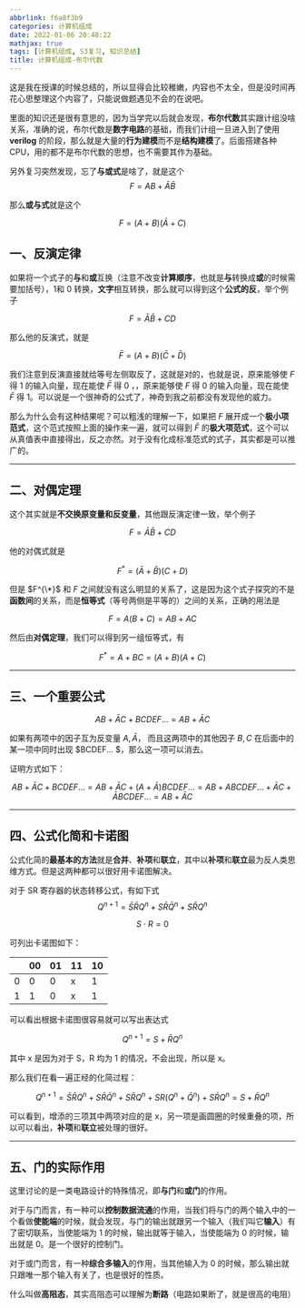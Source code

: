```yaml
---
abbrlink: f6a8f3b9
categories: 计算机组成
date: 2022-01-06 20:48:22
mathjax: true
tags: [计算机组成, S3复习, 知识总结]
title: 计算机组成-布尔代数
---
```


这是我在授课的时候总结的，所以显得会比较稚嫩，内容也不太全，但是没时间再花心思整理这个内容了，只能说做题遇见不会的在说吧。

里面的知识还是很有意思的，因为当学完以后就会发现，**布尔代数**其实跟计组没啥关系，准确的说，布尔代数是**数字电路**的基础，而我们计组一旦进入到了使用 **verilog** 的阶段，那么就是大量的**行为建模**而不是**结构建模**了。后面搭建各种 CPU，用的都不是布尔代数的思想，也不需要其作为基础。

另外复习突然发现，忘了**与或式**是啥了，就是这个
$$
F = AB + \bar{A}\bar{B}
$$

那么**或与式**就是这个

$$
F = (A+B)(\bar{A} + C)
$$
<!-- more-->

## 一、反演定律

如果将一个式子的**与**和**或**互换（注意不改变**计算顺序**，也就是**与**转换成**或**的时候需要加括号），1和 0 转换，**文字**相互转换，那么就可以得到这个**公式的反**，举个例子

$$
{F} = \bar A \bar B + CD
$$

那么他的反演式，就是

$$
\bar{F} = (A + B)(\bar C + \bar D)
$$

我们注意到反演直接就给等号左侧取反了，这就是对的，也就是说，原来能够使 $F$ 得 1 的输入向量，现在能使 $\bar F$ 得 0 ，，原来能够使 $F$ 得 0 的输入向量，现在能使 $\bar F$ 得 1。可以说是一个很神奇的公式了，神奇到我之前都没有发现他的威力。

那么为什么会有这种结果呢？可以粗浅的理解一下，如果把 $F$ 展开成一个**极小项范式**，这个范式按照上面的操作来一遍，就可以得到 $\bar F$ 的**极大项范式**，这个可以从真值表中直接得出，反之亦然。对于没有化成标准范式的式子，其实都是可以推广的。

---



## 二、对偶定理

这个其实就是**不交换原变量和反变量**，其他跟反演定律一致，举个例子

$$
{F} = \bar A \bar B + CD
$$

他的对偶式就是

$$
F^* = (\bar A +\bar B)( C + D)
$$

但是 $F^{\*}$ 和 $F$ 之间就没有这么明显的关系了，这是因为这个式子探究的不是**函数间**的关系，而是**恒等式**（等号两侧是平等的）之间的关系，正确的用法是

$$
F= A(B+C)=AB + AC
$$

然后由**对偶定理**，我们可以得到另一组恒等式，有

$$
F^* = A + BC = (A + B)(A + C)
$$

---



## 三、一个重要公式

$$
AB + \bar AC + BCDEF... = AB + \bar AC
$$

如果有两项中的因子互为反变量 $A,\bar A$， 而且这两项中的其他因子 $B,C$ 在后面中的某一项中同时出现 $BCDEF... $​，那么这一项可以消去。​

证明方式如下：

$$
AB + \bar AC + BCDEF... = AB + \bar AC + (A + \bar A)BCDEF... = AB + ABCDEF... + \bar AC + \bar ABCDEF...=AB + \bar AC
$$


---



## 四、公式化简和卡诺图

公式化简的**最基本的方法**就是**合并**、**补项**和**联立**，其中以**补项**和**联立**最为反人类思维方式。但是这两种都可以很好用卡诺图解决。

对于 SR 寄存器的状态转移公式，有如下式
$$
Q^{n+1} = \bar S\bar RQ^n + S\bar R\bar Q^n + S \bar R Q^n
$$

$$
S\cdot R = 0 
$$

可列出卡诺图如下：

|      | 00   | 01   | 11   | 10   |
| ---- | ---- | ---- | ---- | ---- |
| 0    | 0    | 0    | x    | 1    |
| 1    | 1    | 0    | x    | 1    |

可以看出根据卡诺图很容易就可以写出表达式

$$
Q^{n+1} = S + \bar R Q^n
$$

其中 x 是因为对于 S，R 均为 1 的情况，不会出现，所以是 x。

那么我们在看一遍正经的化简过程：

$$
Q^{n+1} = \bar S\bar RQ^n + S\bar R\bar Q^n + S \bar R Q^n + SR(Q^n + \bar Q^n) + S\bar RQ^n=S +\bar R Q^n
$$

可以看到，增添的三项其中两项对应的是 x，另一项是画圆圈的时候重叠的项，所以可以看出，**补项**和**联立**被处理的很好。

---



## 五、门的实际作用

这里讨论的是一类电路设计的特殊情况，即**与门**和**或门**的作用。

对于与门而言，有一种可以**控制数据流通**的作用，当我们将与门的两个输入中的一个看做**使能端**的时候，就会发现，与门的输出就跟另一个输入（我们叫它**输入**）有了密切联系，当使能端为 1 的时候，输出就等于输入，当使能端为 0 的时候，输出就是 0。是一个很好的控制门。

对于或门而言，有一种**综合多输入**的作用，当其他输入为 0 的时候，那么输出就只跟唯一那个输入有关了，也是很好的性质。

什么叫做**高阻态**，其实高阻态可以理解为**断路**（电路如果断了，就是很高的电阻）
